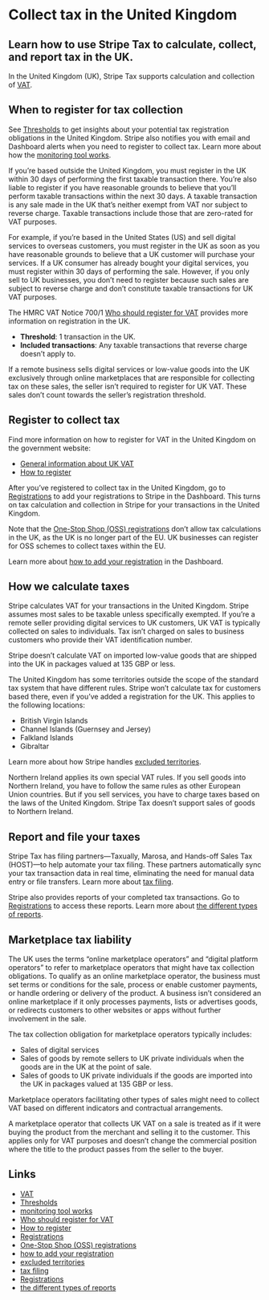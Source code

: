 # Collect tax in the United Kingdom

## Learn how to use Stripe Tax to calculate, collect, and report tax in the UK.

In the United Kingdom (UK), Stripe Tax supports calculation and collection of
[VAT](https://www.gov.uk/how-vat-works).

## When to register for tax collection

See [Thresholds](https://dashboard.stripe.com/tax/thresholds) to get insights
about your potential tax registration obligations in the United Kingdom. Stripe
also notifies you with email and Dashboard alerts when you need to register to
collect tax. Learn more about how the [monitoring tool
works](https://docs.stripe.com/tax/monitoring).

If you’re based outside the United Kingdom, you must register in the UK within
30 days of performing the first taxable transaction there. You’re also liable to
register if you have reasonable grounds to believe that you’ll perform taxable
transactions within the next 30 days. A taxable transaction is any sale made in
the UK that’s neither exempt from VAT nor subject to reverse charge. Taxable
transactions include those that are zero-rated for VAT purposes.

For example, if you’re based in the United States (US) and sell digital services
to overseas customers, you must register in the UK as soon as you have
reasonable grounds to believe that a UK customer will purchase your services. If
a UK consumer has already bought your digital services, you must register within
30 days of performing the sale. However, if you only sell to UK businesses, you
don’t need to register because such sales are subject to reverse charge and
don’t constitute taxable transactions for UK VAT purposes.

The HMRC VAT Notice 700/1 [Who should register for
VAT](https://www.gov.uk/government/publications/vat-notice-7001-should-i-be-registered-for-vat/vat-notice-7001-should-i-be-registered-for-vat#Exempt-supplies)
provides more information on registration in the UK.

- **Threshold**: 1 transaction in the UK.
- **Included transactions**: Any taxable transactions that reverse charge
doesn’t apply to.

If a remote business sells digital services or low-value goods into the UK
exclusively through online marketplaces that are responsible for collecting tax
on these sales, the seller isn’t required to register for UK VAT. These sales
don’t count towards the seller’s registration threshold.

## Register to collect tax

Find more information on how to register for VAT in the United Kingdom on the
government website:

- [General information about UK VAT](https://www.gov.uk/how-vat-works)
- [How to register](https://www.gov.uk/register-for-vat)

After you’ve registered to collect tax in the United Kingdom, go to
[Registrations](https://dashboard.stripe.com/tax/registrations?location=gb) to
add your registrations to Stripe in the Dashboard. This turns on tax calculation
and collection in Stripe for your transactions in the United Kingdom.

Note that the [One-Stop Shop (OSS)
registrations](https://docs.stripe.com/tax/supported-countries/european-union#outside-eu-businesses-non-union-oss)
don’t allow tax calculations in the UK, as the UK is no longer part of the EU.
UK businesses can register for OSS schemes to collect taxes within the EU.

Learn more about [how to add your
registration](https://docs.stripe.com/tax/registering#track-your-registrations-in-the-tax-dashboard)
in the Dashboard.

## How we calculate taxes

Stripe calculates VAT for your transactions in the United Kingdom. Stripe
assumes most sales to be taxable unless specifically exempted. If you’re a
remote seller providing digital services to UK customers, UK VAT is typically
collected on sales to individuals. Tax isn’t charged on sales to business
customers who provide their VAT identification number.

Stripe doesn’t calculate VAT on imported low-value goods that are shipped into
the UK in packages valued at 135 GBP or less.

The United Kingdom has some territories outside the scope of the standard tax
system that have different rules. Stripe won’t calculate tax for customers based
there, even if you’ve added a registration for the UK. This applies to the
following locations:

- British Virgin Islands
- Channel Islands (Guernsey and Jersey)
- Falkland Islands
- Gibraltar

Learn more about how Stripe handles [excluded
territories](https://docs.stripe.com/tax/zero-tax?#excluded-territories).

Northern Ireland applies its own special VAT rules. If you sell goods into
Northern Ireland, you have to follow the same rules as other European Union
countries. But if you sell services, you have to charge taxes based on the laws
of the United Kingdom. Stripe Tax doesn’t support sales of goods to Northern
Ireland.

## Report and file your taxes

Stripe Tax has filing partners—Taxually, Marosa, and Hands-off Sales Tax
(HOST)—to help automate your tax filing. These partners automatically sync your
tax transaction data in real time, eliminating the need for manual data entry or
file transfers. Learn more about [tax
filing](https://docs.stripe.com/tax/filing).

Stripe also provides reports of your completed tax transactions. Go to
[Registrations](https://dashboard.stripe.com/tax/registrations) to access these
reports. Learn more about [the different types of
reports](https://docs.stripe.com/tax/reports).

## Marketplace tax liability

The UK uses the terms “online marketplace operators” and “digital platform
operators” to refer to marketplace operators that might have tax collection
obligations. To qualify as an online marketplace operator, the business must set
terms or conditions for the sale, process or enable customer payments, or handle
ordering or delivery of the product. A business isn’t considered an online
marketplace if it only processes payments, lists or advertises goods, or
redirects customers to other websites or apps without further involvement in the
sale.

The tax collection obligation for marketplace operators typically includes:

- Sales of digital services
- Sales of goods by remote sellers to UK private individuals when the goods are
in the UK at the point of sale.
- Sales of goods to UK private individuals if the goods are imported into the UK
in packages valued at 135 GBP or less.

Marketplace operators facilitating other types of sales might need to collect
VAT based on different indicators and contractual arrangements.

A marketplace operator that collects UK VAT on a sale is treated as if it were
buying the product from the merchant and selling it to the customer. This
applies only for VAT purposes and doesn’t change the commercial position where
the title to the product passes from the seller to the buyer.

## Links

- [VAT](https://www.gov.uk/how-vat-works)
- [Thresholds](https://dashboard.stripe.com/tax/thresholds)
- [monitoring tool works](https://docs.stripe.com/tax/monitoring)
- [Who should register for
VAT](https://www.gov.uk/government/publications/vat-notice-7001-should-i-be-registered-for-vat/vat-notice-7001-should-i-be-registered-for-vat#Exempt-supplies)
- [How to register](https://www.gov.uk/register-for-vat)
- [Registrations](https://dashboard.stripe.com/tax/registrations?location=gb)
- [One-Stop Shop (OSS)
registrations](https://docs.stripe.com/tax/supported-countries/european-union#outside-eu-businesses-non-union-oss)
- [how to add your
registration](https://docs.stripe.com/tax/registering#track-your-registrations-in-the-tax-dashboard)
- [excluded
territories](https://docs.stripe.com/tax/zero-tax?#excluded-territories)
- [tax filing](https://docs.stripe.com/tax/filing)
- [Registrations](https://dashboard.stripe.com/tax/registrations)
- [the different types of reports](https://docs.stripe.com/tax/reports)